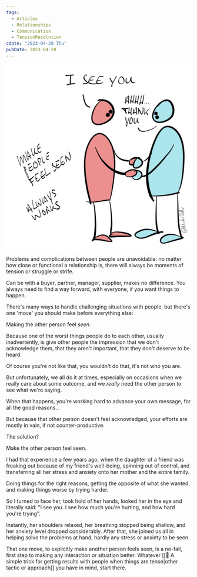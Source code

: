 ```yaml
---
tags:
  - Articles
  - Relationships
  - Communication
  - TensionResolution
cdate: "2023-04-20 Thu"
pubDate: 2023-04-20
---
```


![](Media/SalesFlowCoach.app_Make-people-feel-seen_MartinStellar.jpg)

Problems and complications between people are unavoidable: no matter how close or functional a relationship is, there will always be moments of tension or struggle or strife.

Can be with a buyer, partner, manager, supplier, makes no difference. You always need to find a way forward, with everyone, if you want things to happen.

There's many ways to handle challenging situations with people, but there's one 'move' you should make before everything else:

Making the other person feel *seen*.

Because one of the worst things people do to each other, usually inadvertently, is give other people the impression that we don't acknowledge them, that they aren't important, that they don't deserve to be heard.

Of course you're not like that, you wouldn't do that, it's not who you are.

But unfortunately, we all do it at times, especially on occasions when we really care about some outcome, and we *really* need the other person to see what we're saying.

When that happens, you're working hard to advance your own message, for all the good reasons...

But because that other person doesn't feel acknowledged, your efforts are mostly in vain, if not counter-productive.

The solution?

Make the other person feel seen.

I had that experience a few years ago, when the daughter of a friend was freaking out because of my friend's well-being, spinning out of control, and transferring all her stress and anxiety onto her mother and the entire family.

Doing things for the right reasons, getting the opposite of what she wanted, and making things worse by trying harder.

So I turned to face her, took hold of her hands, looked her in the eye and literally said: "I see you. I see how much you're hurting, and how hard you're trying".

Instantly, her shoulders relaxed, her breathing stopped being shallow, and her anxiety level dropped considerably. After that, she joined us all in helping solve the problems at hand, hardly any stress or anxiety to be seen.

That one move, to explicitly make another person feels seen, is a no-fail, first step to making any interaction or situation better. Whatever [[📄 A simple trick for getting results with people when things are tense|other tactic or approach]] you have in mind, start there.
